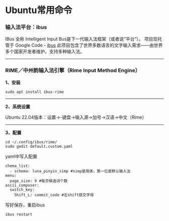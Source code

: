 # Ubuntu常用命令

### 输入法平台：ibus

IBus 全称 Intelligent Input Bus是下一代输入法框架（或者说“平台”）。 项目现托管于 Google Code - [ibus](https://code.google.com/p/ibus/) 此项目包含了世界多数语言的文字输入需求——由世界多个国家开发者维护。支持多种输入法。

---

### RIME／中州韵输入法引擎（Rime Input Method Engine）

**1、安装**

```
sudo apt install ibus-rime
```

---

**2、系统设置**

Ubuntu 22.04版本：设置->-键盘->输入源->加号->汉语->中文（Rime）

---

**3、配置**

```
cd ~/.config/ibus/rime/
sudo gedit default.custom.yaml
```

yaml中写入配置

```
chema_list:   
  - schema: luna_pinyin_simp #simp是简体，第一位是默认输入法 
menu:
  page_size: 9 #每页候选词个数
ascii_composer:
  switch_key:
    Shift_L: commit_code #左shift提交字母
```

写好保存，重启ibus
```
ibus restart
```